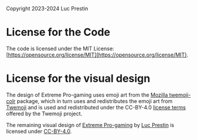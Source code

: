 Copyright 2023-2024 Luc Prestin

# License for the Code

The code is licensed under the MIT License: [https://opensource.org/license/MIT](https://opensource.org/license/MIT).

# License for the visual design

The design of Extreme Pro-gaming uses emoji art from the [Mozilla twemoji-colr](https://github.com/mozilla/twemoji-colr) package, which in turn uses and redistributes the emoji art from [Twemoji](https://twitter.github.io/twemoji/) and is used and redistributed under the CC-BY-4.0 [license terms](https://github.com/twitter/twemoji#license) offered by the Twemoji project.

The remaining visual design of [Extreme Pro-gaming](https://github.com/LucPrestin/Extreme-Pro-gaming) by [Luc Prestin](https://github.com/LucPrestin) is licensed under [CC-BY-4.0](https://creativecommons.org/licenses/by/4.0/).
